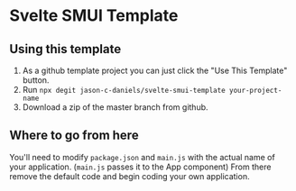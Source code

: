# Svelte SMUI Template

## Using this template
1. As a github template project  you can just click the "Use This Template" button.
2. Run `npx degit jason-c-daniels/svelte-smui-template your-project-name`
3. Download a zip of the master branch from github.

## Where to go from here
You'll need to modify `package.json` and `main.js` with the actual name of your application. 
(`main.js` passes it to the App component)  From there remove the default code and begin 
coding your own application.

